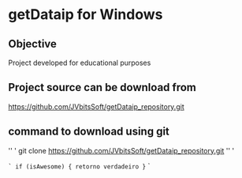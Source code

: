 getDataip for Windows
========================

Objective
------------------------
Project developed for educational purposes

Project source can be download from
------------------------
https://github.com/JVbitsSoft/getDataip_repository.git

command to download using git
------------------------
'' '
git clone https://github.com/JVbitsSoft/getDataip_repository.git
'' '

`` `
if (isAwesome) {
  retorno verdadeiro
}
`` `

